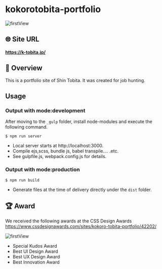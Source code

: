 # kokorotobita-portfolio 

![firstView](https://kt-media.blog/wp-content/uploads/2022/10/Group-6-2.png)

## 🌐 Site URL

#### **https://k-tobita.jp/**  

## 🎁 Overview
This is a portfolio site of Shin Tobita. It was created for job hunting.

## Usage
### Output with mode:development
After moving to the `_gulp` folder, install node-modules and execute the following command.
```
$ npm run server
```
- Local server starts at http://localhost:3000.
- Compile ejs,scss, bundle js, babel transpile.... .etc.
- See gulpfile.js, webpack.config.js for details.

### Output with mode:production

```
$ npm run build
```
- Generate files at the time of delivery directly under the `dist` folder.

## 🏆 Award
We received the following awards at the CSS Design Awards
https://www.cssdesignawards.com/sites/kokoro-tobita-portfolio/42202/

![firstView](https://kt-media.blog/wp-content/uploads/2022/10/Group-27-7.png)

- Special Kudos Award
- Best UI Design Award
- Best UX Design Award
- Best Innovation Award
